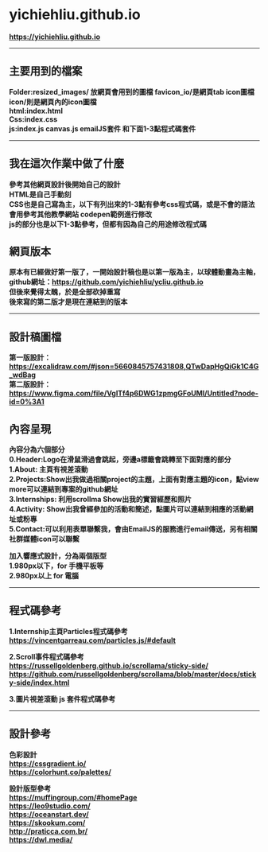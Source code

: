 # yichiehliu.github.io

**https://yichiehliu.github.io**
***
## 主要用到的檔案
**Folder:resized_images/ 放網頁會用到的圖檔 favicon_io/是網頁tab icon圖檔 icon/則是網頁內的icon圖檔<br>**
**html:index.html<br>**
**Css:index.css<br>**
**js:index.js canvas.js emailJS套件 和下面1-3點程式碼套件<br>**
***
## 我在這次作業中做了什麼
**參考其他網頁設計後開始自己的設計<br>**
**HTML是自己手動刻<br>**
**CSS也是自己寫為主，以下有列出來的1-3點有參考css程式碼，或是不會的語法會用參考其他教學網站 codepen範例進行修改<br>**
**js的部分也是以下1-3點參考，但都有因為自己的用途修改程式碼<br>**

## 網頁版本
**原本有已經做好第一版了，一開始設計稿也是以第一版為主，以球體動畫為主軸，<br>github網址：https://github.com/yichiehliu/ycliu.github.io<br>但後來覺得太醜，於是全部砍掉重寫<br>**
**後來寫的第二版才是現在連結到的版本**
***
## 設計稿圖檔
**第一版設計：<br>https://excalidraw.com/#json=5660845757431808,QTwDapHgQiGk1C4G_wdBag<br>**
**第二版設計：<br>https://www.figma.com/file/VglTf4p6DWG1zpmgGFoUMl/Untitled?node-id=0%3A1**

## 內容呈現

**內容分為六個部分<br>**
**0.Header:Logo在滑鼠滑過會跳起，旁邊a標籤會跳轉至下面對應的部分<br>**
**1.About: 主頁有視差滾動<br>**
**2.Projects:Show出我做過相關project的主題，上面有對應主題的icon，點view more可以連結到專案的github網址<br>**
**3.Internships: 利用scrollma Show出我的實習經歷和照片<br>**
**4.Activity: Show出我曾經參加的活動和簡述，點圖片可以連結到相應的活動網址或粉專<br>**
**5.Contact:可以利用表單聯繫我，會由EmailJS的服務進行email傳送，另有相關社群媒體icon可以聯繫<br>**

**加入響應式設計，分為兩個版型<br>**
**1.980px以下，for 手機平板等<br>**
**2.980px以上 for 電腦**

***
## 程式碼參考
**1.Internship主頁Particles程式碼參考**
**https://vincentgarreau.com/particles.js/#default<br>**

**2.Scroll事件程式碼參考<br>**
**https://russellgoldenberg.github.io/scrollama/sticky-side/<br>**
**https://github.com/russellgoldenberg/scrollama/blob/master/docs/sticky-side/index.html<br>**

**3.圖片視差滾動 js 套件程式碼參考**
****

## 設計參考
**色彩設計<br>**
**https://cssgradient.io/<br>**
**https://colorhunt.co/palettes/<br>**

**設計版型參考<br>**
**https://muffingroup.com/#homePage<br>**
**https://leo9studio.com/<br>**
**https://oceanstart.dev/<br>**
**https://skookum.com/<br>**
**http://praticca.com.br/<br>**
**https://dwl.media/**
